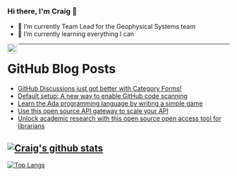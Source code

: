 ### Hi there, I'm Craig 👋

<!--
**CraigTeelFugro/CraigTeelFugro** is a ✨ _special_ ✨ repository because its `README.md` (this file) appears on your GitHub profile.

Here are some ideas to get you started:
-->

- 🔭 I’m currently Team Lead for the Geophysical Systems team
- 🌱 I’m currently learning everything I can

[<img align="left" alt="Craig Teel | LinkedIn" width="22px" src="https://cdn.jsdelivr.net/npm/simple-icons@v3/icons/linkedin.svg" />][linkedin]

---

# GitHub Blog Posts

<!-- BLOG-POST-LIST:START -->
- [GitHub Discussions just got better with Category Forms!](https://github.blog/2023-01-09-github-discussions-just-got-better-with-category-forms/)
- [Default setup: A new way to enable GitHub code scanning](https://github.blog/2023-01-09-default-setup-a-new-way-to-enable-github-code-scanning/)
- [Learn the Ada programming language by writing a simple game](https://opensource.com/article/23/1/learn-ada-simple-game)
- [Use this open source API gateway to scale your API](https://opensource.com/article/23/1/api-gateway-apache-apisix)
- [Unlock academic research with this open source open access tool for librarians](https://opensource.com/article/23/1/aperta-accessum-open-access-library)
<!-- BLOG-POST-LIST:END -->

## [![Craig's github stats](https://github-readme-stats.vercel.app/api?username=craigteelfugro&show_icons=true&theme=radical)](https://github.com/anuraghazra/github-readme-stats)


[linkedin]: https://linkedin.com/in/craig-teel-b8786771
[![Top Langs](https://github-readme-stats.vercel.app/api/top-langs/?username=craigteelfugro&layout=compact)](https://github.com/anuraghazra/github-readme-stats)
